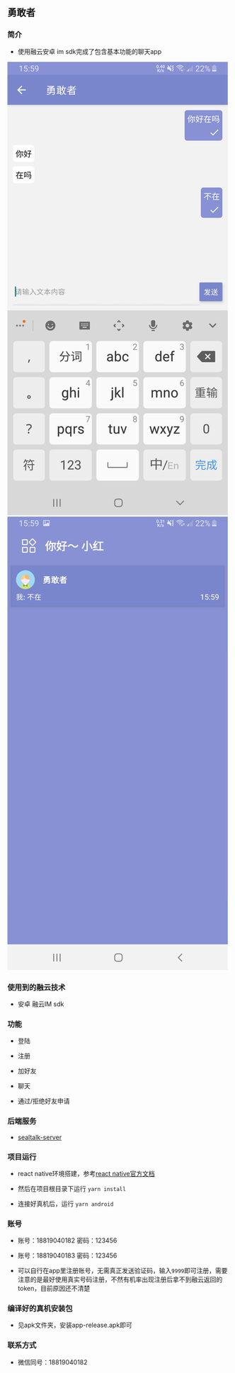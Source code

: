## 勇敢者

### 简介

- 使用融云安卓 im sdk完成了包含基本功能的聊天app

![img](./images/WechatIMG5.jpeg)
![img](./images/WechatIMG6.jpeg)

### 使用到的融云技术

- 安卓 融云IM sdk

### 功能

- 登陆

- 注册

- 加好友

- 聊天

- 通过/拒绝好友申请
 
### 后端服务

- [sealtalk-server](https://github.com/sealtalk/sealtalk-server)

### 项目运行

- react native环境搭建，参考[react native官方文档](https://reactnative.dev/docs/environment-setup)

- 然后在项目根目录下运行 `yarn install`

- 连接好真机后，运行 `yarn android`

### 账号

- 账号：18819040182 密码：123456

- 账号：18819040183 密码：123456

- 可以自行在app里注册账号，无需真正发送验证码，输入`9999`即可注册，需要注意的是最好使用真实号码注册，不然有机率出现注册后拿不到融云返回的token，目前原因还不清楚

### 编译好的真机安装包

- 见apk文件夹，安装app-release.apk即可

### 联系方式

- 微信同号：18819040182
